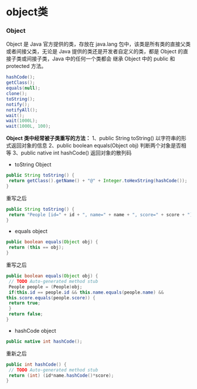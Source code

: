 # object类
### **Object**
Object 是 Java 官⽅提供的类，存放在 java.lang 包中，该类是所有类的直接⽗类或者间接⽗类，⽆论是
Java 提供的类还是开发者⾃定义的类，都是 Object 的直接⼦类或间接⼦类，Java 中的任何⼀个类都会
继承 Object 中的 public 和 protected ⽅法。
```java
hashCode();
getClass();
equals(null);
clone();
toString();
notify();
notifyAll();
wait();
wait(1000L);
wait(1000L, 100);
```



**Object 类中经常被⼦类重写的⽅法：**
1、public String toString() 以字符串的形式返回对象的信息
2、public boolean equals(Object obj) 判断两个对象是否相等
3、public native int hashCode() 返回对象的散列码

- toString
Object
```java
public String toString() {
 return getClass().getName() + "@" + Integer.toHexString(hashCode());
}
```
重写之后

```java
public String toString() {
 return "People [id=" + id + ", name=" + name + ", score=" + score + "]";
}
```

- equals
object
```java
public boolean equals(Object obj) {
 return (this == obj);
}
```
重写之后
```java
public boolean equals(Object obj) {
 // TODO Auto-generated method stub
 People people = (People)obj;
 if(this.id == people.id && this.name.equals(people.name) &&
this.score.equals(people.score)) {
 return true;
 }
 return false;
}
```

- hashCode
object
```java
public native int hashCode();
```
重新之后
```java
public int hashCode() {
 // TODO Auto-generated method stub
 return (int) (id*name.hashCode()*score);
}
```
